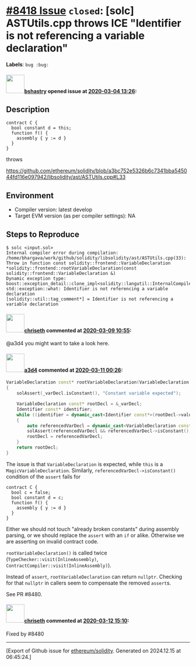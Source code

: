 # [\#8418 Issue](https://github.com/ethereum/solidity/issues/8418) `closed`: [solc] ASTUtils.cpp throws ICE "Identifier is not referencing a variable declaration"
**Labels**: `bug :bug:`


#### <img src="https://avatars.githubusercontent.com/u/2388185?v=4" width="50">[bshastry](https://github.com/bshastry) opened issue at [2020-03-04 13:26](https://github.com/ethereum/solidity/issues/8418):

## Description

```
contract C {
  bool constant d = this;
  function f() {
    assembly { y := d }
  }
}
```

throws

https://github.com/ethereum/solidity/blob/a3bc752e5326b6c7341bba545044fd116e097942/libsolidity/ast/ASTUtils.cpp#L33

## Environment

- Compiler version: latest develop
- Target EVM version (as per compiler settings): NA

## Steps to Reproduce

```
$ solc <input.sol>
Internal compiler error during compilation:
/home/bhargava/work/github/solidity/libsolidity/ast/ASTUtils.cpp(33): Throw in function const solidity::frontend::VariableDeclaration *solidity::frontend::rootVariableDeclaration(const solidity::frontend::VariableDeclaration &)
Dynamic exception type: boost::exception_detail::clone_impl<solidity::langutil::InternalCompilerError>
std::exception::what: Identifier is not referencing a variable declaration
[solidity::util::tag_comment*] = Identifier is not referencing a variable declaration
```

#### <img src="https://avatars.githubusercontent.com/u/9073706?v=4" width="50">[chriseth](https://github.com/chriseth) commented at [2020-03-09 10:55](https://github.com/ethereum/solidity/issues/8418#issuecomment-596458545):

@a3d4 you might want to take a look here.

#### <img src="https://avatars.githubusercontent.com/u/60588784?v=4" width="50">[a3d4](https://github.com/a3d4) commented at [2020-03-11 00:26](https://github.com/ethereum/solidity/issues/8418#issuecomment-597384113):

```c++
VariableDeclaration const* rootVariableDeclaration(VariableDeclaration const& _varDecl)
{
	solAssert(_varDecl.isConstant(), "Constant variable expected");

	VariableDeclaration const* rootDecl = &_varDecl;
	Identifier const* identifier;
	while ((identifier = dynamic_cast<Identifier const*>(rootDecl->value().get())))
	{
		auto referencedVarDecl = dynamic_cast<VariableDeclaration const*>(identifier->annotation().referencedDeclaration);
		solAssert(referencedVarDecl && referencedVarDecl->isConstant(), "Identifier is not referencing a variable declaration");
		rootDecl = referencedVarDecl;
	}
	return rootDecl;
}
```

The issue is that `VariableDeclaration` is expected, while `this` is a `MagicVariableDeclaration`. Similarly, `referencedVarDecl->isConstant()` condition of the `assert` fails for

```
contract C {
  bool c = false;
  bool constant d = c;
  function f() {
    assembly { y := d }
  }
}
```

Either we should not touch "already broken constants" during assembly parsing, or we should replace the `assert` with an `if` or alike. Otherwise we are asserting on invalid contract code.

`rootVariableDeclaration()` is called twice (`TypeChecker::visit(InlineAssembly)`, `ContractCompiler::visit(InlineAssembly)`).

Instead of `assert`, `rootVariableDeclaration` can return `nullptr`. Checking for that `nullptr` in callers seem to compensate the removed `assert`s.

See PR #8480.

#### <img src="https://avatars.githubusercontent.com/u/9073706?v=4" width="50">[chriseth](https://github.com/chriseth) commented at [2020-03-12 15:10](https://github.com/ethereum/solidity/issues/8418#issuecomment-598241714):

Fixed by #8480


-------------------------------------------------------------------------------



[Export of Github issue for [ethereum/solidity](https://github.com/ethereum/solidity). Generated on 2024.12.15 at 06:45:24.]
